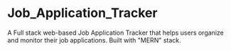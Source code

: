 # Job_Application_Tracker
A Full stack web-based Job Application Tracker that helps users organize and monitor their job applications. Built with "MERN" stack.
